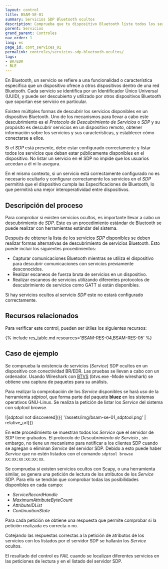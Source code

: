 ```yaml
---
layout: control
title: BSAM-SE-01
summary: Servicios SDP Bluetooth ocultos
description: Comprueba que tu dispositivo Bluetooth liste todos los servicios disponibles en el SDP y no existan servicios ocultos.
parent: Servicios
grand_parent: Controles
nav_order: 1
lang: es
page_id: cont_services_01
permalink: controles/servicios-sdp-bluetooth-ocultos/
tags:
- BR/EDR
- BLE
---
```


En Bluetooth, un servicio se refiere a una funcionalidad o característica específica que un dispositivo ofrece a otros dispositivos dentro de una red Bluetooth. Cada servicio se identifica por un Identificador Único Universal (UUID), y puede ser descubierto y utilizado por otros dispositivos Bluetooth que soportan ese servicio en particular.

Existen múltiples formas de descubrir los servicios disponibles en un dispositivo Bluetooth. Uno de los mecanismos para llevar a cabo este descubrimiento es el _Protocolo de Descubrimiento de Servicios_ o _SDP_ y su propósito es descubrir servicios en un dispositivo remoto, obtener información sobre los servicios y sus características, y establecer cómo conectarse a ellos.

Si el _SDP_ está presente, debe estar configurado correctamente y listar todos los servicios que deban estar públicamente disponibles en el dispositivo. No listar un servicio en el SDP no impide que los usuarios accedan a él ni lo asegura.

En el mismo contexto, si un servicio está correctamente configurado no es necesario ocultarlo y configurar correctamente los servicios en el _SDP_ permitirá que el dispositivo cumpla las Especificaciones de Bluetooth, lo que permitirá una mejor interoperatividad entre dispositivos.

## Descripción del proceso

Para comprobar si existen servicios ocultos, es importante llevar a cabo un descubrimiento de _SDP_. Este es un procedimiento estándar de Bluetooth se puede realizar con herramientas estándar del sistema.

Después de obtener la lista de los servicios _SDP_ disponibles se deben realizar formas alternativas de descubrimiento de servicios Bluetooth. Esto puede incluir los siguientes procedimientos:

* Capturar comunicaciones Bluetooth mientras se utiliza el dispositivo para descubrir comunicaciones con servicios previamente desconocidos.
* Realizar escaneos de fuerza bruta de servicios en un dispositivo.
* Realizar escaneos de servicios utilizando diferentes protocolos de descubrimiento de servicios como GATT si están disponibles.

Si hay servicios ocultos al servicio _SDP_ este no estará configurado correctamente.

## Recursos relacionados

Para verificar este control, pueden ser útiles los siguientes recursos:

{% include res_table.md resources='BSAM-RES-04,BSAM-RES-05' %}


## Caso de ejemplo

Se comprueba la existencia de servicios (_Service_) SDP ocultos en un dispositivo con conectividad BR/EDR. Las pruebas se llevan a cabo con un ordenador. Usando Wireshark con [BTVS](https://learn.microsoft.com/es-es/windows-hardware/drivers/bluetooth/testing-btp-tools-btvs) (btvs.exe -Mode wireshark) se obtiene una captura de paquetes para su análisis.

Para realizar la comprobación de los _Service_ disponibles se hará uso de la herramienta _sdptool_, que forma parte del paquete __bluez__ en los sistemas operativos GNU-Linux. Se realiza la petición de listar los _Service_ del sistema con sdptool browse.

![sdptool not discovered]({{ '/assets/img/bsam-se-01_sdptool.png' | relative_url}})

En este procedimiento se muestran todos los _Service_ que el servidor de SDP tiene grabados. El protocolo de _Descubrimiento de Servicio_ , sin embargo, no tiene un mecanismo para notificar a los clientes SDP cuando se agregan o eliminan _Service_ del servidor SDP. Debido a esto puede haber _Service_ que no estén listados con el comando `sdptool browse XX:XX:XX:XX:XX:XX`.

Se comprueba si existen servicios ocultos con Scapy, o una herramienta similar, se genera una petición de lectura de los atributos de los _Service_ SDP. Para ello se tendrán que comprobar todas las posibilidades disponibles en cada campo:

* _ServiceRecordHandle_
* _MaximumAttributeByteCount_
* _AttributeIDList_
* _ContinuationState_

Para cada petición se obtiene una respuesta que permite comprobar si la petición realizada es correcta o no.

Cotejando las respuestas correctas a la petición de atributos de los servicios con los listados por el servidor SDP se hallarán los _Service_ ocultos.

El resultado del control es _FAIL_ cuando se localizan diferentes servicios en las peticiones de lectura y en el listado del servidor SDP.
